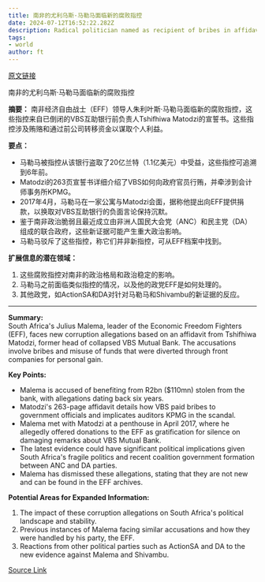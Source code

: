 ```yaml
---
title: 南非的尤利乌斯·马勒马面临新的腐败指控
date: 2024-07-12T16:52:22.282Z
description: Radical politician named as recipient of bribes in affidavit from former head of collapsed bank
tags: 
- world
author: ft
---
```


[原文链接](https://ft.com/content/a4fb50ad-9c08-4267-884b-22b4bd3ffeb2)

南非的尤利乌斯·马勒马面临新的腐败指控

**摘要：**
南非经济自由战士（EFF）领导人朱利叶斯·马勒马面临新的腐败指控，这些指控来自已倒闭的VBS互助银行前负责人Tshifhiwa Matodzi的宣誓书。这些指控涉及贿赂和通过前公司转移资金以谋取个人利益。

**要点：**
- 马勒马被指控从该银行盗取了20亿兰特（1.1亿美元）中受益，这些指控可追溯到6年前。
- Matodzi的263页宣誓书详细介绍了VBS如何向政府官员行贿，并牵涉到会计师事务所KPMG。
- 2017年4月，马勒马在一家公寓与Matodzi会面，据称他提出向EFF提供捐款，以换取对VBS互助银行的负面言论保持沉默。
- 鉴于南非政治脆弱且最近成立由非洲人国民大会党（ANC）和民主党（DA）组成的联合政府，这些新证据可能产生重大政治影响。
- 马勒马驳斥了这些指控，称它们并非新指控，可从EFF档案中找到。

**扩展信息的潜在领域：**
1. 这些腐败指控对南非的政治格局和政治稳定的影响。
2. 马勒马之前面临类似指控的情况，以及他的政党EFF是如何处理的。
3. 其他政党，如ActionSA和DA对针对马勒马和Shivambu的新证据的反应。

---

 **Summary:**  
South Africa's Julius Malema, leader of the Economic Freedom Fighters (EFF), faces new corruption allegations based on an affidavit from Tshifhiwa Matodzi, former head of collapsed VBS Mutual Bank. The accusations involve bribes and misuse of funds that were diverted through front companies for personal gain.

**Key Points:**  
- Malema is accused of benefiting from R2bn ($110mn) stolen from the bank, with allegations dating back six years.
- Matodzi's 263-page affidavit details how VBS paid bribes to government officials and implicates auditors KPMG in the scandal.
- Malema met with Matodzi at a penthouse in April 2017, where he allegedly offered donations to the EFF as gratification for silence on damaging remarks about VBS Mutual Bank.
- The latest evidence could have significant political implications given South Africa's fragile politics and recent coalition government formation between ANC and DA parties.
- Malema has dismissed these allegations, stating that they are not new and can be found in the EFF archives.

**Potential Areas for Expanded Information:**  
1. The impact of these corruption allegations on South Africa's political landscape and stability.
2. Previous instances of Malema facing similar accusations and how they were handled by his party, the EFF.
3. Reactions from other political parties such as ActionSA and DA to the new evidence against Malema and Shivambu.

[Source Link](https://ft.com/content/a4fb50ad-9c08-4267-884b-22b4bd3ffeb2)

